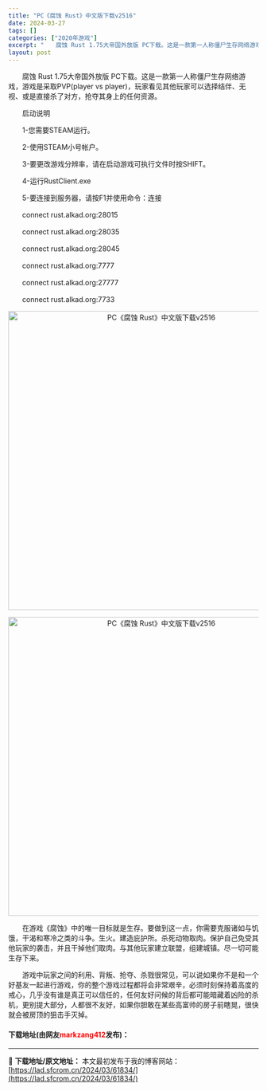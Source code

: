 ```yaml
---
title: "PC《腐蚀 Rust》中文版下载v2516"
date: 2024-03-27
tags: []
categories: ["2020年游戏"]
excerpt: "　　腐蚀 Rust 1.75大帝国外放版 PC下载。这是一款第一人称僵尸生存网络游戏，游戏是采取PVP(player vs player)，玩家看见其他玩家可以选择结伴、无视、或是直接杀了对方，抢夺其身上的任何资源。 　　启动说明 　　1-您需要STEAM运行。 　　2-使用STEAM小号帐户。 　&hellip;"
layout: post
---
```


 <p>　　腐蚀 Rust 1.75大帝国外放版 PC下载。这是一款第一人称僵尸生存网络游戏，游戏是采取PVP(player vs player)，玩家看见其他玩家可以选择结伴、无视、或是直接杀了对方，抢夺其身上的任何资源。</p> <p>　　启动说明</p> <p>　　1-您需要STEAM运行。</p> <p>　　2-使用STEAM小号帐户。</p> <p>　　3-要更改游戏分辨率，请在启动游戏可执行文件时按SHIFT。</p> <p>　　4-运行RustClient.exe</p> <p>　　5-要连接到服务器，请按F1并使用命令：连接</p> <p>　　connect rust.alkad.org:28015</p> <p>　　connect rust.alkad.org:28035</p> <p>　　connect rust.alkad.org:28045</p> <p>　　connect rust.alkad.org:7777</p> <p>　　connect rust.alkad.org:27777</p> <p>　　connect rust.alkad.org:7733</p> <p align="center"><img align="" border="0" src="https://lad.sfcrom.cn/wp-content/uploads/2024/03/20240327_66043e03b94f2.webp" width="600" alt="PC《腐蚀 Rust》中文版下载v2516" /></p> <p align="center"><img align="" border="0" src="https://lad.sfcrom.cn/wp-content/uploads/2024/03/20240327_66043e042bbac.webp" width="600" alt="PC《腐蚀 Rust》中文版下载v2516" /></p> <p>　　在游戏《腐蚀》中的唯一目标就是生存。要做到这一点，你需要克服诸如与饥饿，干渴和寒冷之类的斗争。生火。建造庇护所。杀死动物取肉。保护自己免受其他玩家的袭击，并且干掉他们取肉。与其他玩家建立联盟，组建城镇。尽一切可能生存下来。</p> <p>　　游戏中玩家之间的利用、背叛、抢夺、杀戮很常见，可以说如果你不是和一个好基友一起进行游戏，你的整个游戏过程都将会非常艰辛，必须时刻保持着高度的戒心，几乎没有谁是真正可以信任的，任何友好问候的背后都可能暗藏着凶险的杀机，更别提大部分，人都很不友好，如果你胆敢在某些高富帅的房子前瞎晃，很快就会被房顶的狙击手灭掉。</p> <p><h4>下载地址(由网友<font color="red">markzang412</font>发布)：</h4></p> 

---
📖 **下载地址/原文地址：** 本文最初发布于我的博客网站：[https://lad.sfcrom.cn/2024/03/61834/](https://lad.sfcrom.cn/2024/03/61834/)
